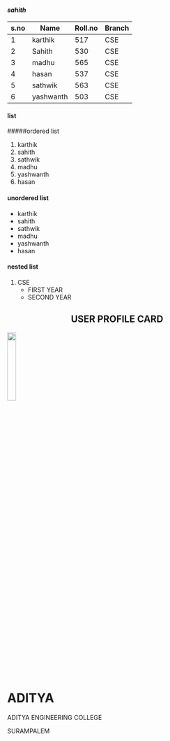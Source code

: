 #### ***sahith*** 
|s.no|Name|Roll.no|Branch|
|----|----|-------|------|
|1|karthik|517|CSE|
|2|Sahith|530|CSE|
|3|madhu|565|CSE|
|4|hasan|537|CSE|
|5|sathwik|563|CSE|
|6|yashwanth|503|CSE|

#### list
#####ordered list
1. karthik
2. sahith
3. sathwik
4. madhu
5. yashwanth
6. hasan

#### unordered list
- karthik
- sahith
- sathwik
- madhu
- yashwanth
- hasan

#### nested list
1. CSE
    * FIRST YEAR
    * SECOND YEAR



<!DOCTYPE html>
<html>
<head>
<link rel="stylesheet" href="https://github.com/Vamsikarthik07/Vamsikarthik07/blob/main/aditya.jpg">
</head>
<body>
<h2 style="text-align:center">USER PROFILE CARD</h2>
<div class="card">
  <img src="https://github.com/Vamsikarthik07/Vamsikarthik07/blob/main/aditya.jpg" style="width:20%">
  <h1>ADITYA</h1>
  <p class="title">ADITYA ENGINEERING COLLEGE</p>
  <p>SURAMPALEM</p>
</div>
</body>
</html>
